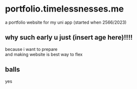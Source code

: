 # portfolio.timelessnesses.me
a portfolio website for my uni app (started when 2566/2023)

## why such early u just (insert age here)!!!!
because i want to prepare  
and making website is best way to flex

## balls
yes
